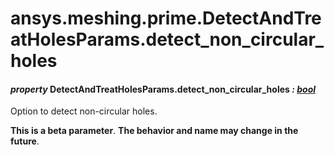 <a id="ansys-meshing-prime-detectandtreatholesparams-detect-non-circular-holes"></a>

# ansys.meshing.prime.DetectAndTreatHolesParams.detect_non_circular_holes

<a id="ansys.meshing.prime.DetectAndTreatHolesParams.detect_non_circular_holes"></a>

#### *property* DetectAndTreatHolesParams.detect_non_circular_holes *: [bool](https://docs.python.org/3.11/library/functions.html#bool)*

Option to detect non-circular holes.

**This is a beta parameter**. **The behavior and name may change in the future**.

<!-- !! processed by numpydoc !! -->
